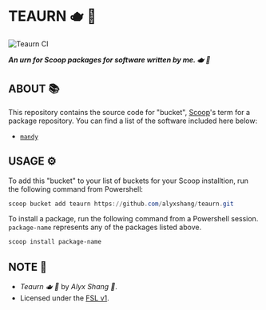 # TEAURN :teapot: :dragon:

![Teaurn CI](https://github.com/alyxshang/teaurn/actions/workflows/scoop.yml/badge.svg)

***An urn for Scoop packages for software written by me. :teapot: :dragon:***

## ABOUT :books:

This repository contains the source code for "bucket", [Scoop](https://scoop.sh)'s term for
a package repository. You can find a list of the software included here
below:

- [`mandy`](https://github.com/alyxshang/mandy)

## USAGE :gear:

To add this "bucket" to your list of buckets for your Scoop installtion,
run the following command from Powershell:

```Powershell
scoop bucket add teaurn https://github.com/alyxshang/teaurn.git
```

To install a package, run the following command from a Powershell
session. `package-name` represents any of the packages listed above.

```Powershell
scoop install package-name
```

## NOTE :scroll:

- *Teaurn :teapot: :dragon:* by *Alyx Shang :black_heart:*.
- Licensed under the [FSL v1](https://github.com/alyxshang/fair-software-license).
